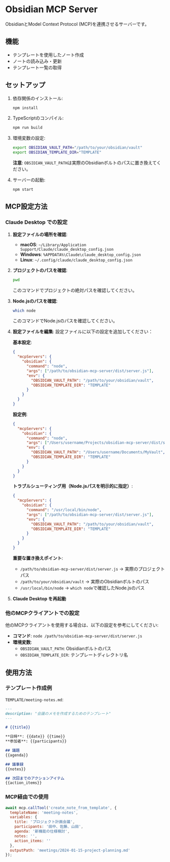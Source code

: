 # Obsidian MCP Server

ObsidianとModel Context Protocol (MCP)を連携させるサーバーです。

## 機能

- テンプレートを使用したノート作成
- ノートの読み込み・更新
- テンプレート一覧の取得

## セットアップ

1. 依存関係のインストール:
   ```bash
   npm install
   ```

2. TypeScriptのコンパイル:
   ```bash
   npm run build
   ```

3. 環境変数の設定:
   ```bash
   export OBSIDIAN_VAULT_PATH="/path/to/your/obsidian/vault"
   export OBSIDIAN_TEMPLATE_DIR="TEMPLATE"
   ```
   
   **注意**: `OBSIDIAN_VAULT_PATH`は実際のObsidianボルトのパスに置き換えてください。

4. サーバーの起動:
   ```bash
   npm start
   ```

## MCP設定方法

### Claude Desktop での設定

1. **設定ファイルの場所を確認**:
   - **macOS**: `~/Library/Application Support/Claude/claude_desktop_config.json`
   - **Windows**: `%APPDATA%\Claude\claude_desktop_config.json`
   - **Linux**: `~/.config/claude/claude_desktop_config.json`

2. **プロジェクトのパスを確認**:
   ```bash
   pwd
   ```
   このコマンドでプロジェクトの絶対パスを確認してください。

3. **Node.jsのパスを確認**:
   ```bash
   which node
   ```
   このコマンドでNode.jsのパスを確認してください。

4. **設定ファイルを編集**:
   設定ファイルに以下の設定を追加してください：

   **基本設定**:
   ```json
   {
     "mcpServers": {
       "obsidian": {
         "command": "node",
         "args": ["/path/to/obsidian-mcp-server/dist/server.js"],
         "env": {
           "OBSIDIAN_VAULT_PATH": "/path/to/your/obsidian/vault",
           "OBSIDIAN_TEMPLATE_DIR": "TEMPLATE"
         }
       }
     }
   }
   ```

   **設定例**:
   ```json
   {
     "mcpServers": {
       "obsidian": {
         "command": "node",
         "args": ["/Users/username/Projects/obsidian-mcp-server/dist/server.js"],
         "env": {
           "OBSIDIAN_VAULT_PATH": "/Users/username/Documents/MyVault",
           "OBSIDIAN_TEMPLATE_DIR": "TEMPLATE"
         }
       }
     }
   }
   ```

   **トラブルシューティング用（Node.jsパスを明示的に指定）**:
   ```json
   {
     "mcpServers": {
       "obsidian": {
         "command": "/usr/local/bin/node",
         "args": ["/path/to/obsidian-mcp-server/dist/server.js"],
         "env": {
           "OBSIDIAN_VAULT_PATH": "/path/to/your/obsidian/vault",
           "OBSIDIAN_TEMPLATE_DIR": "TEMPLATE"
         }
       }
     }
   }
   ```

   **重要な置き換えポイント**:
   - `/path/to/obsidian-mcp-server/dist/server.js` → 実際のプロジェクトパス
   - `/path/to/your/obsidian/vault` → 実際のObsidianボルトのパス
   - `/usr/local/bin/node` → `which node`で確認したNode.jsのパス

5. **Claude Desktop を再起動**

### 他のMCPクライアントでの設定

他のMCPクライアントを使用する場合は、以下の設定を参考にしてください:

- **コマンド**: `node /path/to/obsidian-mcp-server/dist/server.js`
- **環境変数**:
  - `OBSIDIAN_VAULT_PATH`: Obsidianボルトのパス
  - `OBSIDIAN_TEMPLATE_DIR`: テンプレートディレクトリ名

## 使用方法

### テンプレート作成例

`TEMPLATE/meeting-notes.md`:
```markdown
---
description: "会議のメモを作成するためのテンプレート"
---

# {{title}}

**日時**: {{date}} {{time}}
**参加者**: {{participants}}

## 議題
{{agenda}}

## 議事録
{{notes}}

## 次回までのアクションアイテム
{{action_items}}
```

### MCP経由での使用

```javascript
await mcp.callTool('create_note_from_template', {
  templateName: 'meeting-notes',
  variables: {
    title: 'プロジェクト計画会議',
    participants: '田中、佐藤、山田',
    agenda: '新機能の仕様検討',
    notes: '',
    action_items: ''
  },
  outputPath: 'meetings/2024-01-15-project-planning.md'
});
```